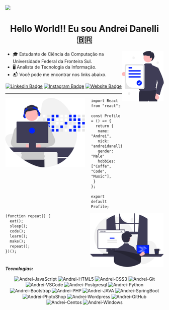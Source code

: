 ![](https://api.visitorbadge.io/api/VisitorHit?user=andreidanelli&repo=github-visitors-badge&countColor=%237B1E7A)

<h1 align="center">Hello World!! Eu sou Andrei Danelli 🇧🇷</h1>

<div>
	<img align='right' height='160' src='assets/certified.svg' alt='Mudar imagem'>

- 🎓 Estudante de Ciência da Computação na Universidade Federal da Fronteira Sul.
- 🖥️ Analista de Tecnologia da Informação.
- 📬 Você pode me encontrar nos links abaixo.
<center>
	
[![Linkedin Badge](	https://img.shields.io/badge/LinkedIn-0077B5?style=for-the-badge&logo=linkedin&logoColor=white&link=https://www.linkedin.com/in/andreidanelli)](https://www.linkedin.com/in/andreidanelli)
[![Instagram Badge](https://img.shields.io/badge/Instagram-E4405F?style=for-the-badge&logo=instagram&logoColor=white&link=https://instagram.com/andreidanelli/)](https://www.instagram.com/andreidanelli/)
[![Website Badge](https://img.shields.io/badge/WEBSITE-0A0A0A?style=for-the-badge&logo=dev.to&logoColor=white&link=https://andreidanelli.github.io/)](https://andreidanelli.github.io/)

---	
	
</center>	
	
<img align='left' height='220' style="margin-right:20px" src='assets/dev.svg' alt='Mudar imagem'>

```tsx
import React from "react";

const Profile = () => {
  return {
   name: "Andrei",
   nick: "andreidanelli",
   gender: "Male"
   hobbies: ["Coffe", "Code", "Music"],
 }
};

export default Profile;
```
	
<img align='right' height='170' style="margin-left:20px" src='assets/developed.svg' alt='Mudar imagem'>
	
```tsx
(function repeat() {
  eat();
  sleep();
  code();
  learn();
  make();
  repeat();
})();
```
</div>
	
#
	
***Tecnologias:***
<div align="center">
	<img align="center" alt="Andrei-JavaScript" height="30" width="40" src="https://cdn.jsdelivr.net/gh/devicons/devicon/icons/javascript/javascript-plain.svg">
	<img align="center" alt="Andrei-HTML5" height="30" width="40" src="https://cdn.jsdelivr.net/gh/devicons/devicon/icons/html5/html5-original.svg">
	<img align="center" alt="Andrei-CSS3" height="30" width="40" src="https://cdn.jsdelivr.net/gh/devicons/devicon/icons/css3/css3-original.svg">
	<img align="center" alt="Andrei-Git" height="30" width="40" src="https://cdn.jsdelivr.net/gh/devicons/devicon/icons/git/git-original.svg">
	<img align="center" alt="Andrei-VSCode" height="30" width="40" src="https://cdn.jsdelivr.net/gh/devicons/devicon/icons/vscode/vscode-original.svg">
	<img align="center" alt="Andrei-Postgresql" height="30" width="40" src="https://cdn.jsdelivr.net/gh/devicons/devicon/icons/postgresql/postgresql-original.svg">
	<img align="center" alt="Andrei-Python" height="30" width="40" src="https://cdn.jsdelivr.net/gh/devicons/devicon/icons/python/python-original.svg">
	<img align="center" alt="Andrei-Bootstrap" height="30" width="40" src="https://cdn.jsdelivr.net/gh/devicons/devicon/icons/bootstrap/bootstrap-plain.svg">
	<img align="center" alt="Andrei-PHP" height="30" width="40" src="https://cdn.jsdelivr.net/gh/devicons/devicon/icons/php/php-original.svg">
	<img align="center" alt="Andrei-JAVA" height="30" width="40" src="https://cdn.jsdelivr.net/gh/devicons/devicon/icons/java/java-original.svg">
	<img align="center" alt="Andrei-SpringBoot" height="30" width="40" src="https://cdn.jsdelivr.net/gh/devicons/devicon/icons/spring/spring-original.svg">
	<img align="center" alt="Andrei-PhotoShop" height="30" width="40" src="https://cdn.jsdelivr.net/gh/devicons/devicon/icons/photoshop/photoshop-plain.svg">
	<img align="center" alt="Andrei-Wordpress" height="30" width="40" src="https://cdn.jsdelivr.net/gh/devicons/devicon/icons/wordpress/wordpress-original.svg">
	<img align="center" alt="Andrei-GitHub" height="30" width="40" src="https://cdn.jsdelivr.net/gh/devicons/devicon/icons/github/github-original.svg">
	<img align="center" alt="Andrei-Centos" height="30" width="40" src="https://cdn.jsdelivr.net/gh/devicons/devicon/icons/centos/centos-original.svg">
	<img align="center" alt="Andrei-Windows" height="30" width="40" src="https://cdn.jsdelivr.net/gh/devicons/devicon/icons/windows8/windows8-original.svg">
</div>

